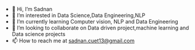 - 👋 Hi, I’m Sadnan
- 👀 I’m interested in Data Science,Data Engineering,NLP
- 🌱 I’m currently learning Computer vision, NLP and Data Engineering
- 💞️ I’m looking to collaborate on Data driven project,machine learning and Data science projects
- 📫 How to reach me at sadnan.cuet13@gmail.com

<!---
sadnanMohosin/sadnanMohosin is a ✨ special ✨ repository because its `README.md` (this file) appears on your GitHub profile.
You can click the Preview link to take a look at your changes.
--->

